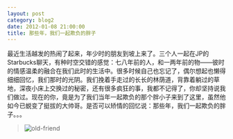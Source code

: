 ```yaml
---
layout: post
category: blog2
date: 2012-01-08 21:00:00
title: 那些年，我们一起欺负的胖子
---
```


最近生活越发的热闹了起来，年少时的朋友到坡上来了。三个人一起在JP的Starbucks聊天，有种时空交错的感觉：七八年前的人，和一两年前的物——彼时的情感温柔的融合在我们此时的生活中。很多时候自己也忘记了，偶尔想起也懒得细细回忆，我们那时的光阴。我们挽着手走过的长长的林荫道，背靠着躺过的草地，深夜小床上交换过的秘密，还有很多疯狂的事，我都不记得了，你却坚持说我们做过。现在的你，竟是为了我们当年一起欺负的那个胖小子来到了这里，虽然他如今已蜕变了挺拔的大帅哥。是否可以矫情的回忆说：那些年，我们一起欺负的胖子。。。

>![old-friend](/assets/old-friend.jpg)